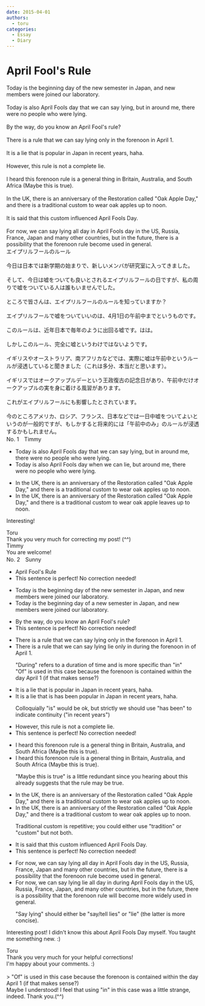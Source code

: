 ```yaml
---
date: 2015-04-01
authors:
  - toru
categories:
  - Essay
  - Diary
---
```


<h1 id="subject_show">April Fool's Rule</h1>
<div class="date" hidden>Apr 1, 2015 23:27</div>
<div id="post"><div id="body_show_ori">
Today is the beginning day of the new semester in Japan, and new members were joined our laboratory.<br/><br/>Today is also April Fools day that we can say lying, but in around me, there were no people who were lying.<br/><br/>By the way, do you know an April Fool's rule?<br/><br/>There is a rule that we can say lying only in the forenoon in April 1.<br/><br/>It is a lie that is popular in Japan in recent years, haha.<br/><br/>However, this rule is not a complete lie.<br/><br/>I heard this forenoon rule is a general thing in Britain, Australia, and South Africa (Maybe this is true).<br/><br/>In the UK, there is an anniversary of the Restoration called "Oak Apple Day," and there is a traditional custom to wear oak apples up to noon.<br/><br/>It is said that this custom influenced April Fools Day.<br/><br/>For now, we can say lying all day in April Fools day in the US, Russia, France, Japan and many other countries, but in the future, there is a possibility that the forenoon rule become used in general.
</div></div>

<!-- more -->

<div id="post_ja"><div id="body_show_mo">
エイプリルフールのルール<br/><br/>今日は日本では新学期の始まりで、新しいメンバが研究室に入ってきました。<br/><br/>そして、今日は嘘をついても良いとされるエイプリルフールの日ですが、私の周りで嘘をついている人は誰もいませんでした。<br/><br/>ところで皆さんは、エイプリルフールのルールを知っていますか？<br/><br/>エイプリルフールで嘘をついていいのは、4月1日の午前中までというものです。<br/><br/>このルールは、近年日本で毎年のように出回る嘘です。はは。<br/><br/>しかしこのルール、完全に嘘というわけではないようです。<br/><br/>イギリスやオーストラリア、南アフリカなどでは、実際に嘘は午前中というルールが浸透していると聞きました（これは多分、本当だと思います）。<br/><br/>イギリスではオークアップルデーという王政復古の記念日があり、午前中だけオークアップルの実を身に着ける風習があります。<br/><br/>これがエイプリルフールにも影響したとされています。<br/><br/>今のところアメリカ、ロシア、フランス、日本などでは一日中嘘をついてよいというのが一般的ですが、もしかすると将来的には「午前中のみ」のルールが浸透するかもしれません。
</div></div>
<div id="block"><div class="first_name"> No. 1　<span class="just_name">Timmy</span></div><div id="block2">
<ul class="correction_field">
<li class="incorrect">Today is also April Fools day that we can say lying, but in around me, there were no people who were lying.</li>
<li class="corrected correct">
Today is also April Fools day <span class="f_blue">when</span> we can <span class="f_blue">lie</span>, but around me, there were no people who were lying.
</li>
</ul>
<ul class="correction_field">
<li class="incorrect">In the UK, there is an anniversary of the Restoration called "Oak Apple Day," and there is a traditional custom to wear oak apples up to noon.</li>
<li class="corrected correct">
In the UK, there is an anniversary of the Restoration called "Oak Apple Day," and there is a traditional custom to wear oak apple <span class="f_blue">leaves</span> up to noon.
</li>
</ul>
<p class="comment_small">
 Interesting!
</p>

</div><div class="name"><span class="just_name">Toru</span><br>
Thank you very much for correcting my post! (^^)
</div>
<div class="name"><span class="just_name">Timmy</span><br>
You are welcome!
</div>
</div>
<div id="block"><div class="first_name"> No. 2　<span class="just_name">Sunny</span></div><div id="block2">
<ul class="correction_field">
<li class="incorrect">April Fool's Rule</li>
<li class="corrected perfect">This sentence is perfect! No correction needed!</li>
</ul>
<ul class="correction_field">
<li class="incorrect">Today is the beginning day of the new semester in Japan, and new members were joined our laboratory.</li>
<li class="corrected correct">
Today is the beginning <span class="sline">day</span> of <span class="f_red">a</span> new semester in Japan, and new members <span class="sline">were</span> joined our laboratory.
</li>
</ul>
<ul class="correction_field">
<li class="incorrect">By the way, do you know an April Fool's rule?</li>
<li class="corrected perfect">This sentence is perfect! No correction needed!</li>
</ul>
<ul class="correction_field">
<li class="incorrect">There is a rule that we can say lying only in the forenoon in April 1.</li>
<li class="corrected correct">
There is a rule that we can <span class="sline">say lying</span> <span class="f_red">lie </span>only <span class="sline">in</span> <span class="f_red">during </span>the forenoon <span class="sline">in</span> <span class="f_red">of </span>April 1.
<p class="correction_comment">"During" refers to a duration of time and is more specific than "in"<br/>"Of" is used in this case because the forenoon is contained within the day April 1 (if that makes sense?)</p>
</li>
</ul>
<ul class="correction_field">
<li class="incorrect">It is a lie that is popular in Japan in recent years, haha.</li>
<li class="corrected correct">
It is a lie that <span class="sline">is</span> <span class="f_red">has been </span>popular in Japan in recent years, haha.
<p class="correction_comment">Colloquially "is" would be ok, but strictly we should use "has been" to indicate continuity ("in recent years")</p>
</li>
</ul>
<ul class="correction_field">
<li class="incorrect">However, this rule is not a complete lie.</li>
<li class="corrected perfect">This sentence is perfect! No correction needed!</li>
</ul>
<ul class="correction_field">
<li class="incorrect">I heard this forenoon rule is a general thing in Britain, Australia, and South Africa (Maybe this is true).</li>
<li class="corrected correct">
I heard this forenoon rule is a general thing in Britain, Australia, and South Africa <span class="sline">(Maybe this is true).</span>
<p class="correction_comment">"Maybe this is true" is a little redundant since you hearing about this already suggests that the rule may be true.</p>
</li>
</ul>
<ul class="correction_field">
<li class="incorrect">In the UK, there is an anniversary of the Restoration called "Oak Apple Day," and there is a traditional custom to wear oak apples up to noon.</li>
<li class="corrected correct">
In the UK, there is an anniversary of the Restoration called "Oak Apple Day," and there is a <span class="sline">traditional</span> custom to wear oak apples up to noon.
<p class="correction_comment">Traditional custom is repetitive; you could either use "tradition" or "custom" but not both.</p>
</li>
</ul>
<ul class="correction_field">
<li class="incorrect">It is said that this custom influenced April Fools Day.</li>
<li class="corrected perfect">This sentence is perfect! No correction needed!</li>
</ul>
<ul class="correction_field">
<li class="incorrect">For now, we can say lying all day in April Fools day in the US, Russia, France, Japan and many other countries, but in the future, there is a possibility that the forenoon rule become used in general.</li>
<li class="corrected correct">
For now, we can <span class="sline">say lying</span> <span class="f_red">lie </span>all day <span class="sline">in</span> <span class="f_red">during </span>April Fools day in the US, Russia, France, Japan<span class="f_red">,</span> and many other countries, but in the future, there is a possibility that the forenoon rule <span class="f_red">will </span>become <span class="f_red">more widely </span>used <span class="sline">in general</span>.
<p class="correction_comment">"Say lying" should either be "say/tell lies" or "lie" (the latter is more concise).</p>
</li>
</ul>
<p class="comment_small">
 Interesting post! I didn't know this about April Fools Day myself. You taught me something new. :)
</p>

</div><div class="name"><span class="just_name">Toru</span><br>
Thank you very much for your helpful corrections!<br/>I'm happy about your comments. :)<br/><br/>&gt; "Of" is used in this case because the forenoon is contained within the day April 1 (if that makes sense?)<br/>Maybe I understood! I feel that using "in" in this case was a little strange, indeed. Thank you.(^^)
</div>
</div>
